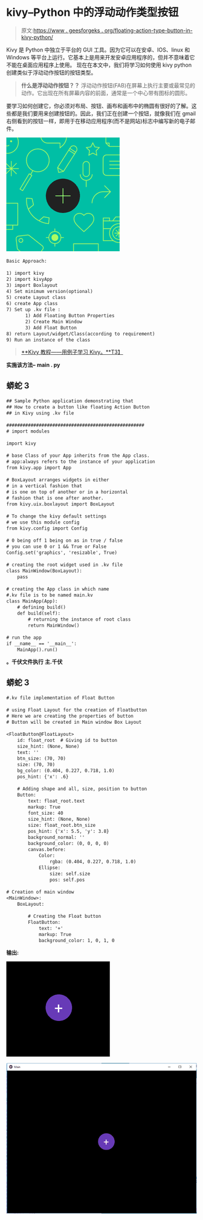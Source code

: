 # kivy–Python 中的浮动动作类型按钮

> 原文:[https://www . geesforgeks . org/floating-action-type-button-in-kivy-python/](https://www.geeksforgeeks.org/floating-action-type-button-in-kivy-python/)

Kivy 是 Python 中独立于平台的 GUI 工具。因为它可以在安卓、IOS、linux 和 Windows 等平台上运行。它基本上是用来开发安卓应用程序的，但并不意味着它不能在桌面应用程序上使用。
现在在本文中，我们将学习如何使用 kivy python 创建类似于浮动动作按钮的按钮类型。

> **什么是浮动动作按钮？？**
> 浮动动作按钮(FAB)在屏幕上执行主要或最常见的动作。它出现在所有屏幕内容的前面，通常是一个中心带有图标的圆形。

要学习如何创建它，你必须对布局、按钮、画布和画布中的椭圆有很好的了解。这些都是我们要用来创建按钮的。因此，我们正在创建一个按钮，就像我们在 gmail 右侧看到的按钮一样，即用于在移动应用程序(而不是网站)标志中编写新的电子邮件。

![](img/14e2e353564d9593b7d9f8e93d6d6f8e.png)

```
Basic Approach:

1) import kivy
2) import kivyApp
3) import Boxlayout
4) Set minimum version(optional)
5) create Layout class
6) create App class
7) Set up .kv file :
       1) Add Floating Button Properties
       2) Create Main Window
       3) Add Float Button
8) return Layout/widget/Class(according to requirement)
9) Run an instance of the class
```

> [**Kivy 教程——用例子学习 Kivy。**T3】](https://www.geeksforgeeks.org/kivy-tutorial/)

**实施该方法–**
**main . py**

## 蟒蛇 3

```
## Sample Python application demonstrating that
## How to create a button like floating Action Button
## in Kivy using .kv file

###################################################
# import modules

import kivy

# base Class of your App inherits from the App class.  
# app:always refers to the instance of your application 
from kivy.app import App

# BoxLayout arranges widgets in either
# in a vertical fashion that
# is one on top of another or in a horizontal
# fashion that is one after another.
from kivy.uix.boxlayout import BoxLayout

# To change the kivy default settings 
# we use this module config 
from kivy.config import Config 

# 0 being off 1 being on as in true / false 
# you can use 0 or 1 && True or False 
Config.set('graphics', 'resizable', True)

# creating the root widget used in .kv file
class MainWindow(BoxLayout):
    pass

# creating the App class in which name
#.kv file is to be named main.kv
class MainApp(App):
    # defining build()
    def build(self):
        # returning the instance of root class
        return MainWindow()

# run the app
if __name__ == '__main__':
    MainApp().run()
```

**。千伏文件执行**
**主.千伏**

## 蟒蛇 3

```
#.kv file implementation of Float Button

# using Float Layout for the creation of Floatbutton
# Here we are creating the properties of button
# Button will be created in Main window Box Layout

<FloatButton@FloatLayout>
    id: float_root  # Giving id to button
    size_hint: (None, None)
    text: ''
    btn_size: (70, 70)
    size: (70, 70)
    bg_color: (0.404, 0.227, 0.718, 1.0)
    pos_hint: {'x': .6}

    # Adding shape and all, size, position to button
    Button:
        text: float_root.text
        markup: True
        font_size: 40
        size_hint: (None, None)
        size: float_root.btn_size
        pos_hint: {'x': 5.5, 'y': 3.8}
        background_normal: ''
        background_color: (0, 0, 0, 0)
        canvas.before:
            Color:
                rgba: (0.404, 0.227, 0.718, 1.0)
            Ellipse:
                size: self.size
                pos: self.pos

# Creation of main window
<MainWindow>:
    BoxLayout:

        # Creating the Float button
        FloatButton:
            text: '+'
            markup: True
            background_color: 1, 0, 1, 0

```

**输出:**

![](img/12182295e09df5b3948c97e97fc5ea73.png)

![](img/dd9c4a817b1a77f6287d7a2d218260cb.png)
